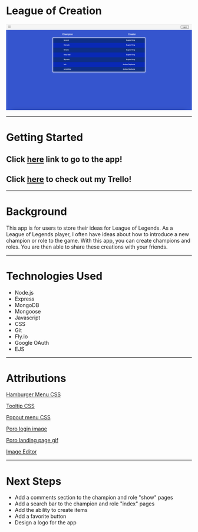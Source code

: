 
# League of Creation
![screenshot](./public/assets/img/Screenshot%202023-04-27%20at%2010.14.00%20AM.png)

---
# Getting Started

## Click [here](https://league-of-creation.fly.dev/) link to go to the app!

## Click [here](https://trello.com/b/tTPnVPvc/league-of-creation) to check out my Trello!

---
# Background
This app is for users to store their ideas for League of Legends. As a League of Legends player, I often have ideas about how to introduce a new champion or role to the game. With this app, you can create champions and roles. You are then able to share these creations with your friends.

---

# Technologies Used

- Node.js
- Express
- MongoDB
- Mongoose
- Javascript
- CSS
- Git
- Fly.io
- Google OAuth
- EJS

---

# Attributions

[Hamburger Menu CSS](https://codepen.io/alvarotrigo/pen/yLzaPVJ)

[Tooltip CSS](https://www.w3schools.com/css/css_tooltip.asp)

[Popout menu CSS](https://www.30secondsofcode.org/css/s/popout-menu/)

[Poro login image](https://twitter.com/PoroScience)

[Poro landing page gif](https://tenor.com/view/zzz-tired-sleepy-bubble-drool-gif-6358176)

[Image Editor](https://www.veed.io/)

---

# Next Steps
- Add a comments section to the champion and role "show" pages
- Add a search bar to the champion and role "index" pages
- Add the ability to create items
- Add a favorite button
- Design a logo for the app
